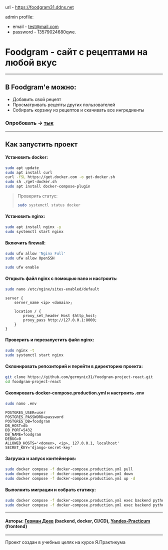 url - https://foodgram31.ddns.net

admin profile:
  - email - test@mail.com
  - password - 13579024680qwe.


# Foodgram - сайт с рецептами на любой вкус

---

## В Foodgram'е можно:
- Добавить свой рецепт
- Просматривать рецепты других пользователей
- Собирать корзину из рецептов и скачивать все ингредиенты

### Опробовать → [тык](https://foodgram31.ddns.net)

---

## Как запустить проект

#### Установить docker:

```bash
sudo apt update
sudo apt install curl
curl -fSL https://get.docker.com -o get-docker.sh
sudo sh ./get-docker.sh
sudo apt install docker-compose-plugin 
```

> Проверить статус:
> ```bash
> sudo systemctl status docker
> ```

#### Установить nginx:
```bash
sudo apt install nginx -y
sudo systemctl start nginx
```

#### Включить firewall:

```bash
sudo ufw allow 'Nginx Full'
sudo ufw allow OpenSSH

sudo ufw enable
```

#### Открыть файл nginx с помощью nano и настроить:

```bash
sudo nano /etc/nginx/sites-enabled/default
```


```nginx configuration
server {
    server_name <ip> <domain>;

    location / {
        proxy_set_header Host $http_host;
        proxy_pass http://127.0.0.1:8000;
    }
}
```

#### Проверить и перезапустить файл nginx:

```bash
sudo nginx -t
sudo systemctl start nginx
```

#### Склонировать репозиторий и перейти в директорию проекта:

```bash
git clone https://github.com/germynic31/foodgram-project-react.git
cd foodgram-project-react
```

#### Скопировать docker-compose.production.yml и настроить .env

```bash
sudo nano .env
```

```dotenv
POSTGRES_USER=user
POSTGRES_PASSWORD=password
POSTGRES_DB=foodgram
DB_HOST=db
DB_PORT=5432
DB_NAME=foodgram
DEBUG=0
ALLOWED_HOSTS='<domen>, <ip>, 127.0.0.1, localhost'
SECRET_KEY='django-secret-key'
```


#### Загрузка и запуск контейнеров:

```bash
sudo docker compose -f docker-compose.production.yml pull
sudo docker compose -f docker-compose.production.yml down
sudo docker compose -f docker-compose.production.yml up -d
```

#### Выполнить миграции и собрать статику:

```bash
sudo docker compose -f docker-compose.production.yml exec backend python manage.py migrate
sudo docker compose -f docker-compose.production.yml exec backend python manage.py collectstatic
```
---

#### Авторы: [Герман Деев](https://github.com/germynic31) (backend, docker, CI/CD), [Yandex-Practicum](https://github.com/Yandex-Practicum) (frontend)

---

Проект создан в учебных целях на курсе Я.Практикума


